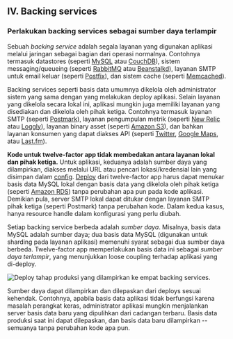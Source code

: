 ## IV. Backing services
### Perlakukan backing services sebagai sumber daya terlampir

Sebuah *backing service* adalah segala layanan yang digunakan aplikasi melalui jaringan sebagai bagian dari operasi normalnya. Contohnya termasuk datastores (seperti [MySQL](http://dev.mysql.com/) atau [CouchDB](http://couchdb.apache.org/)), sistem messaging/queueing (seperti [RabbitMQ](http://www.rabbitmq.com/) atau [Beanstalkd](https://beanstalkd.github.io)), layanan SMTP untuk email keluar (seperti [Postfix](http://www.postfix.org/)), dan sistem cache (seperti [Memcached](http://memcached.org/)).

Backing services seperti basis data umumnya dikelola oleh administrator sistem yang sama dengan yang melakukan deploy aplikasi. Selain layanan yang dikelola secara lokal ini, aplikasi mungkin juga memiliki layanan yang disediakan dan dikelola oleh pihak ketiga. Contohnya termasuk layanan SMTP (seperti [Postmark](http://postmarkapp.com/)), layanan pengumpulan metrik (seperti [New Relic](http://newrelic.com/) atau [Loggly](http://www.loggly.com/)), layanan binary asset (seperti [Amazon S3](http://aws.amazon.com/s3/)), dan bahkan layanan konsumen yang dapat diakses API (seperti [Twitter](http://dev.twitter.com/), [Google Maps](https://developers.google.com/maps/), atau [Last.fm](http://www.last.fm/api)).

**Kode untuk twelve-factor app tidak membedakan antara layanan lokal dan pihak ketiga.** Untuk aplikasi, keduanya adalah sumber daya yang dilampirkan, diakses melalui URL atau pencari lokasi/kredensial lain yang disimpan dalam [config](./config). [Deploy](./codebase) dari twelve-factor app harus dapat menukar basis data MySQL lokal dengan basis data yang dikelola oleh pihak ketiga (seperti [Amazon RDS](http://aws.amazon.com/rds/)) tanpa perubahan apa pun pada kode aplikasi. Demikian pula, server SMTP lokal dapat ditukar dengan layanan SMTP pihak ketiga (seperti Postmark) tanpa perubahan kode. Dalam kedua kasus, hanya resource handle dalam konfigurasi yang perlu diubah.

Setiap backing service berbeda adalah *sumber daya*. Misalnya, basis data MySQL adalah sumber daya; dua basis data MySQL (digunakan untuk sharding pada layanan aplikasi) memenuhi syarat sebagai dua sumber daya berbeda. Twelve-factor app memperlakukan basis data ini sebagai *sumber daya terlampir*, yang menunjukkan loose coupling terhadap aplikasi yang di-deploy.

<img src="/images/attached-resources.png" class="full" alt="Deploy tahap produksi yang dilampirkan ke empat backing services." />

Sumber daya dapat dilampirkan dan dilepaskan dari deploys sesuai kehendak. Contohnya, apabila basis data aplikasi tidak berfungsi karena masalah perangkat keras, administrator aplikasi mungkin menjalankan server basis data baru yang dipulihkan dari cadangan terbaru. Basis data produksi saat ini dapat dilepaskan, dan basis data baru dilampirkan -- semuanya tanpa perubahan kode apa pun.
